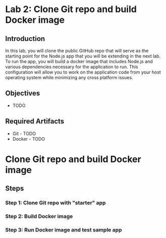# Lab 2: Clone Git repo and build Docker image

## Introduction

In this lab, you will clone the public GitHub repo that will serve as the starting point for the Node.js app that you will be extending in the next lab. To run the app, you will build a docker image that includes Node.js and various dependencies necessary for the application to run. This configuration will allow you to work on the application code from your host operating system while minimizing any cross platform issues.

## Objectives

- TODO

## Required Artifacts

- Git - TODO
- Docker - TODO

# Clone Git repo and build Docker image

## Steps

### Step 1: Clone Git repo with "starter" app

### Step 2: Build Docker image

### Step 3: Run Docker image and test sample app
